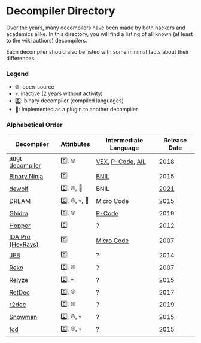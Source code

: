 # Decompiler Directory
Over the years, many decompilers have been made by both hackers and academics alike. 
In this directory, you will find a listing of all known (at least to the wiki authors) decompilers. 

Each decompiler should also be listed with some minimal facts about their differences. 

### Legend

- 🌐: open-source
- 💀: inactive (2 years without activity)
- 0️⃣: binary decompiler (compiled languages)
- 🔌: implemented as a plugin to another decompiler

### Alphabetical Order

| Decompiler | Attributes | Intermediate Language | Release Date |
|------------|------------|-----------|--------------|
| [angr decompiler](https://github.com/angr/angr/tree/master/angr/analyses/decompiler) | 0️⃣, 🌐 | [VEX](https://github.com/angr/vex/tree/8f48c00eadbb31d379b829c01792a9c4a21636d4), [P-Code](https://spinsel.dev/assets/2020-06-17-ghidra-brainfuck-processor-1/ghidra_docs/language_spec/html/pcoderef.html), [AIL](https://github.com/angr/ailment) | 2018 |
| [Binary Ninja](https://binary.ninja/) | 0️⃣ | [BNIL](https://docs.binary.ninja/dev/bnil-llil.html) | 2015 |
| [dewolf](https://github.com/fkie-cad/dewolf) | 0️⃣, 🌐, 🔌 | BNIL | [2021](https://github.com/fkie-cad/dewolf/commit/426d1ad631879ba81640da49400fd9ec652a9bcb) | 
| [DREAM](https://github.com/CodeIntelligenceTesting/dream-ida) | 0️⃣, 🌐, 💀, 🔌 | Micro Code | 2015 |
| [Ghidra](https://github.com/NationalSecurityAgency/ghidra) | 0️⃣, 🌐 | [P-Code](https://spinsel.dev/assets/2020-06-17-ghidra-brainfuck-processor-1/ghidra_docs/language_spec/html/pcoderef.html) | 2019 |
| [Hopper](https://www.hopperapp.com/) | 0️⃣ | ? | 2012 |
| [IDA Pro (HexRays)](https://hex-rays.com/ida-pro/) | 0️⃣ | [Micro Code](https://gist.github.com/icecr4ck/6c744d489efbb07a32bb22e8a3c748e3) | 2007 | 
| [JEB](https://www.pnfsoftware.com/) | 0️⃣ | ? | 2014 |
| [Reko](https://github.com/uxmal/reko) | 0️⃣, 🌐 | ? | 2007 |
| [Relyze](https://www.relyze.com/) | 0️⃣, 💀 | ? | 2015 |
| [RetDec](https://github.com/avast/retdec) | 0️⃣, 🌐 | ? | 2017 |
| [r2dec](https://github.com/wargio/r2dec-js) | 0️⃣, 🌐 | ? | 2019 |
| [Snowman](https://github.com/x64dbg/snowman) | 0️⃣, 🌐, 💀 | ? | 2015 | 
| [fcd](https://github.com/fay59/fcd) | 0️⃣, 🌐, 💀 | ? | 2015|

